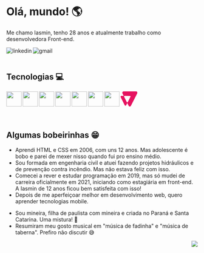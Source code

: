 <h1>Olá, mundo! 🌎</h1>

<div display="inline-block">
<div align="left">
<p align="left">Me chamo Iasmin, tenho 28 anos e atualmente trabalho como desenvolvedora Front-end.</p>
<div display="inline-block" align="left">
<a href="https://www.linkedin.com/in/iasminln/" target="_blank"><img align="left" src="https://img.shields.io/badge/LinkedIn-0077B5?style=for-the-badge&logo=linkedin&logoColor=white" alt="linkedin" /></a>
<a href="mailto:iasmin.ln94@gmail.com"><img align="left" src="https://img.shields.io/badge/Gmail-D14836?style=for-the-badge&logo=gmail&logoColor=white" alt="gmail" /></a>
</div>
</br>
</br>
<div>
<h2 align="left">Tecnologias 💻</h2>
<div align="left">
<img align="left" src="https://cdn.jsdelivr.net/gh/devicons/devicon/icons/html5/html5-original.svg" width="40px" />
<img align="left" src="https://cdn.jsdelivr.net/gh/devicons/devicon/icons/css3/css3-original.svg" width="40px" />
<img align="left" src="https://cdn.jsdelivr.net/gh/devicons/devicon/icons/sass/sass-original.svg" width="40px" />
<img align="left" src="https://cdn.jsdelivr.net/gh/devicons/devicon/icons/javascript/javascript-original.svg" width="40px" />
<img align="left" src="https://cdn.jsdelivr.net/gh/devicons/devicon/icons/typescript/typescript-original.svg" width="40px" />
<img align="left" src="https://cdn.jsdelivr.net/gh/devicons/devicon/icons/react/react-original.svg" width="40px" />
<img align="left" src="https://cdn.jsdelivr.net/gh/devicons/devicon/icons/git/git-original.svg" width="40px" />
<svg align="left" xmlns="http://www.w3.org/2000/svg" width="44.273" height="40" viewBox="0 0 44.273 40">
<path id="Caminho_22" data-name="Caminho 22" d="M41.056.092,8,0A3.577,3.577,0,0,0,4.964,5.241l3.31,6.621H2.3a2.343,2.343,0,0,0-1.977,3.4L10.9,36.552a2.159,2.159,0,0,0,3.908,0L17.7,30.8l3.586,7.264a3.314,3.314,0,0,0,6.023,0L43.953,5.149a3.434,3.434,0,0,0-2.9-5.057M26.16,14.115,18.987,28.322a1.415,1.415,0,0,1-2.575,0L9.332,14.115a1.538,1.538,0,0,1,1.287-2.253l14.253.046a1.5,1.5,0,0,1,1.287,2.207" transform="translate(-0.083)" fill="#e6125f" />
</svg>
</div>
</div>
</br>
</br>

<h2>Algumas bobeirinhas 😁 </h2>
<ul border-bottom="3px dotted white">
<li>Aprendi HTML e CSS em 2006, com uns 12 anos. Mas adolescente é bobo e parei de mexer nisso quando fui pro ensino médio.</li>
<li>Sou formada em engenharia civil e atuei fazendo projetos hidráulicos e de prevenção contra incêndio. Mas não estava feliz com isso.</li>
<li>Comecei a rever e estudar programação em 2019, mas só mudei de carreira oficialmente em 2021, iniciando como estagiária em front-end. A Iasmin de 12 anos ficou bem satisfeita com isso!</li>
<li>Depois de me aperfeiçoar melhor em desenvolvimento web, quero aprender tecnologias mobile.</li>
</ul>
<ul>
<li>Sou mineira, filha de paulista com mineira e criada no Paraná e Santa Catarina. Uma mistura! 🔺</li>
<li>Resumiram meu gosto musical em "música de fadinha" e "música de taberna". Prefiro não discutir 😅</li>
</ul>
</div>
<div class="mini-eu" align="right">
<img src="https://cdn.discordapp.com/attachments/1003853007319990425/1003865935142203413/imagem.png" />
</div>
</div>




  										                                
                                                                                                                
                                                                                                              

